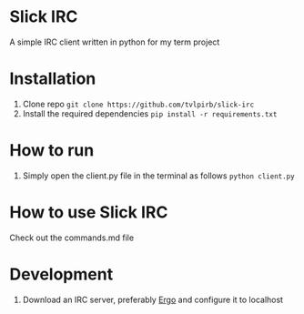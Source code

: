 # Slick IRC
A simple IRC client written in python for my term project

# Installation
1. Clone repo ```git clone https://github.com/tvlpirb/slick-irc```
2. Install the required dependencies ```pip install -r requirements.txt```

# How to run
1. Simply open the client.py file in the terminal as follows ```python client.py```

# How to use Slick IRC
Check out the commands.md file

# Development
1. Download an IRC server, preferably [Ergo](https://github.com/ergochat/ergo) and configure it to
localhost
